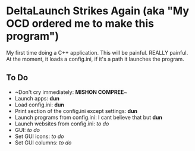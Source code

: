 # DeltaLaunch Strikes Again (aka "My OCD ordered me to make this program")
My first time doing a C++ application.
This will be painful. REALLY painful.
At the moment, it loads a config.ini, if it's a path it launches the program.

## To Do
* ~Don't cry immediately: **MISHON COMPREE**~
* Launch apps: **dun**
* Load config.ini: **dun**
* Print section of the config.ini except settings: **dun**
* Launch programs from config.ini: I cant believe that but **dun**
* Launch websites from config.ini: *to do*
* GUI: *to do*
* Set GUI icons: *to do*
* Set GUI columns: *to do*